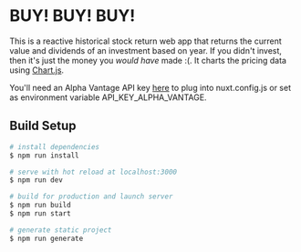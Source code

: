 # BUY! BUY! BUY!

This is a reactive historical stock return web app that returns the current value and dividends of an investment based on year. If you didn't invest, then it's just the money you *would have* made :(. It charts the pricing data using [Chart.js](https://github.com/chartjs/Chart.js).  
  
You'll need an Alpha Vantage API key [here](https://www.alphavantage.co/support/#api-key) to plug into nuxt.config.js or set as environment variable API_KEY_ALPHA_VANTAGE.

## Build Setup

``` bash
# install dependencies
$ npm run install

# serve with hot reload at localhost:3000
$ npm run dev

# build for production and launch server
$ npm run build
$ npm run start

# generate static project
$ npm run generate
```

